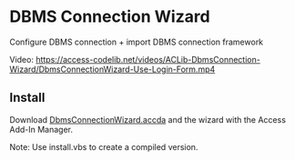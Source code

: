 # DBMS Connection Wizard
Configure DBMS connection + import DBMS connection framework

Video: https://access-codelib.net/videos/ACLib-DbmsConnection-Wizard/DbmsConnectionWizard-Use-Login-Form.mp4

## Install
Download [DbmsConnectionWizard.accda](https://github.com/AccessCodeLib/DbmsConnectionWizard/blob/master/access-add-in/DbmsConnectionWizard.accda) and the wizard with the Access Add-In Manager.

Note:
Use install.vbs to create a compiled version.
